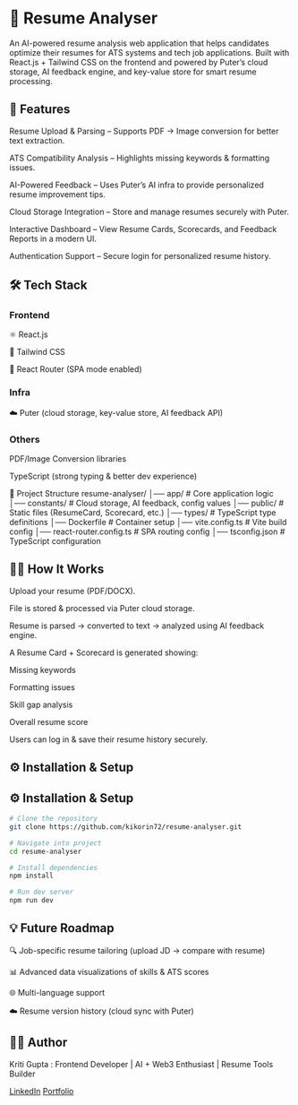 # 📄 Resume Analyser

An AI-powered resume analysis web application that helps candidates optimize their resumes for ATS systems and tech job applications.
Built with React.js + Tailwind CSS on the frontend and powered by Puter’s cloud storage, AI feedback engine, and key-value store for smart resume processing.

## 🚀 Features

Resume Upload & Parsing – Supports PDF → Image conversion for better text extraction.

ATS Compatibility Analysis – Highlights missing keywords & formatting issues.

AI-Powered Feedback – Uses Puter’s AI infra to provide personalized resume improvement tips.

Cloud Storage Integration – Store and manage resumes securely with Puter.

Interactive Dashboard – View Resume Cards, Scorecards, and Feedback Reports in a modern UI.

Authentication Support – Secure login for personalized resume history.

## 🛠️ Tech Stack

### Frontend

⚛️ React.js

🎨 Tailwind CSS

🔄 React Router (SPA mode enabled)

### Infra

☁️ Puter (cloud storage, key-value store, AI feedback API)

### Others

PDF/Image Conversion libraries

TypeScript (strong typing & better dev experience)

📂 Project Structure
resume-analyser/
│── app/               # Core application logic
│── constants/         # Cloud storage, AI feedback, config values
│── public/            # Static files (ResumeCard, Scorecard, etc.)
│── types/             # TypeScript type definitions
│── Dockerfile         # Container setup
│── vite.config.ts     # Vite build config
│── react-router.config.ts  # SPA routing config
│── tsconfig.json      # TypeScript configuration

## 🧑‍💻 How It Works

Upload your resume (PDF/DOCX).

File is stored & processed via Puter cloud storage.

Resume is parsed → converted to text → analyzed using AI feedback engine.

A Resume Card + Scorecard is generated showing:

Missing keywords

Formatting issues

Skill gap analysis

Overall resume score

Users can log in & save their resume history securely.

## ⚙️ Installation & Setup
## ⚙️ Installation & Setup  

```bash
# Clone the repository
git clone https://github.com/kikorin72/resume-analyser.git

# Navigate into project
cd resume-analyser

# Install dependencies
npm install

# Run dev server
npm run dev
```

## 💡 Future Roadmap

🔍 Job-specific resume tailoring (upload JD → compare with resume)

📊 Advanced data visualizations of skills & ATS scores

🌐 Multi-language support

☁️ Resume version history (cloud sync with Puter)

## 👩‍💻 Author

Kriti Gupta : 
Frontend Developer | AI + Web3 Enthusiast | Resume Tools Builder

[LinkedIn](https://www.linkedin.com/in/kritigupta45/)
[Portfolio](https://your-portfolio-link.com)

